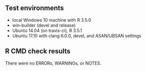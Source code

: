 ## Test environments
* local Windows 10 machine with R 3.5.0
* win-builder (devel and release)
* Ubuntu 14.04 (on travis-ci), R 3.5.1
* Ubuntu 17.10 with clang 6.0.0, devel, and ASAN/UBSAN settings

## R CMD check results
There were no ERRORs, WARNINGs, or NOTES.
